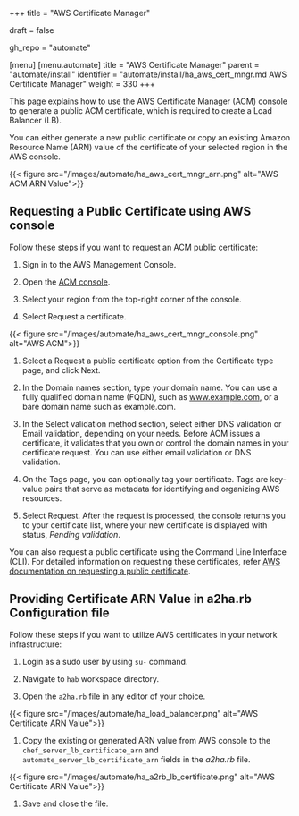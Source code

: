 +++
title = "AWS Certificate Manager"

draft = false

gh_repo = "automate"

[menu]
  [menu.automate]
    title = "AWS Certificate Manager"
    parent = "automate/install"
    identifier = "automate/install/ha_aws_cert_mngr.md AWS Certificate Manager"
    weight = 330
+++

This page explains how to use the AWS Certificate Manager (ACM) console to generate a public ACM certificate, which is required to create a Load Balancer (LB).

You can either generate a new public certificate or copy an existing Amazon Resource Name (ARN) value of the certificate of your selected region in the AWS console.

{{< figure src="/images/automate/ha_aws_cert_mngr_arn.png" alt="AWS ACM ARN Value">}}

## Requesting a Public Certificate using AWS console

Follow these steps if you want to request an ACM public certificate:

1. Sign in to the AWS Management Console.

1. Open the [ACM console](https://console.aws.amazon.com/acm/home).

1. Select your region from the top-right corner of the console.

1. Select Request a certificate.

{{< figure src="/images/automate/ha_aws_cert_mngr_console.png" alt="AWS ACM">}}

1. Select a Request a public certificate option from the Certificate type page, and click Next.

1. In the Domain names section, type your domain name. You can use a fully qualified domain name (FQDN), such as www.example.com, or a bare domain name such as example.com.

1. In the Select validation method section, select either DNS validation or Email validation, depending on your needs. Before ACM issues a certificate, it validates that you own or control the domain names in your certificate request. You can use either email validation or DNS validation.

1. On the Tags page, you can optionally tag your certificate. Tags are key-value pairs that serve as metadata for identifying and organizing AWS resources.

1. Select Request. After the request is processed, the console returns you to your certificate list, where your new certificate is displayed with status, *Pending validation*.

You can also request a public certificate using the Command Line Interface (CLI). For detailed information on requesting these certificates, refer  [AWS documentation on requesting a public certificate](https://docs.aws.amazon.com/acm/latest/userguide/gs-acm-request-public.html).

## Providing Certificate ARN Value in a2ha.rb Configuration file

Follow these steps if you want to utilize AWS certificates in your network infrastructure:

1. Login as a sudo user by using `su-` command.

1. Navigate to `hab` workspace directory.

1. Open the `a2ha.rb` file in any editor of your choice.

{{< figure src="/images/automate/ha_load_balancer.png" alt="AWS Certificate ARN Value">}}

1. Copy the existing or generated ARN value from AWS console to the `chef_server_lb_certificate_arn` and `automate_server_lb_certificate_arn` fields in the *a2ha.rb* file.

{{< figure src="/images/automate/ha_a2rb_lb_certificate.png" alt="AWS Certificate ARN Value">}}

1. Save and close the file.
